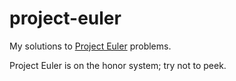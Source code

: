project-euler
=============

My solutions to [Project Euler](http://projecteuler.net/) problems.

Project Euler is on the honor system; try not to peek.
